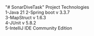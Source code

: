 "# SonarDiveTask" 
Project Technologies  
1-Java 21 
2-Spring boot v 3.3.7                     
3-MapStruct v 1.6.3                 
4-JUnit v 5.8.2                   
5-IntelliJ IDE Community Edition

